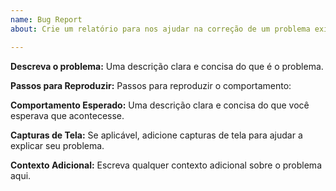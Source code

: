 ```yaml
---
name: Bug Report
about: Crie um relatório para nos ajudar na correção de um problema existente / Crear un informe para ayudarnos a corregir un problema existente / Create a report to help us fix an existing problem

---
```


**Descreva o problema:**
Uma descrição clara e concisa do que é o problema.

**Passos para Reproduzir:**
Passos para reproduzir o comportamento:

**Comportamento Esperado:**
Uma descrição clara e concisa do que você esperava que acontecesse.

**Capturas de Tela:**
Se aplicável, adicione capturas de tela para ajudar a explicar seu problema.

**Contexto Adicional:**
Escreva qualquer contexto adicional sobre o problema aqui.
